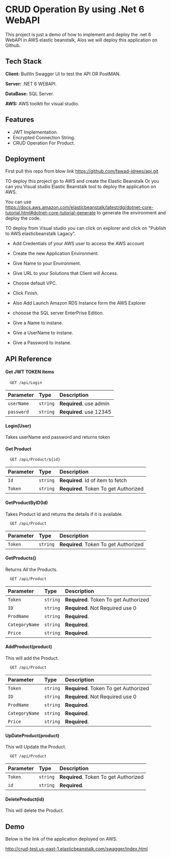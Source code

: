 
# CRUD Operation By using .Net 6 WebAPI

This project is just a demo of how to implement and deploy the .net 6 WebAPI in  AWS elastic beanstalk, Alos we will deploy this application on Github.




## Tech Stack

**Client:** BuiltIn Swagger UI to test the API OR PostMAN.

**Server:** .NET 6 WEBAPI.

**DataBase:** SQL Server.

**AWS:** AWS toolkti for visual studio.




## Features

- JWT Implementation.
- Encrypted Connection String.
- CRUD Operation For Product.

## Deployment

First pull this repo from blow link https://github.com/fawad-idrees/api.git

TO deploy this project go to AWS and create the Elastic Beanstalk Or you can you Visual studio Elastic Beanstalk tool to deploy the application on AWS.

You can use https://docs.aws.amazon.com/elasticbeanstalk/latest/dg/dotnet-core-tutorial.html#dotnet-core-tutorial-generate to generate the environment and deploy the code.


TO deploy from Visual studio you can click on explorer and click on "Publish to AWS elasticbeanstalk Lagacy".

- Add Credentials of your AWS user to access the AWS account
- Create the new Application Environment.
- Give Name to your Environment.
- Give URL to your Solutions that Client will Access.
- Choose default VPC.
- Click Finish.


- Also Add Launch Amazon RDS Instance form the AWS Explorer 
- chooose the SQL server EnterPrise Edition.
- Give a Name to instane.
- Give a UserName to instane.
- Give a Password to instane.







## API Reference

#### Get JWT TOKEN items

```http
  GET /api/Login
```

| Parameter | Type     | Description                |
| :-------- | :------- | :------------------------- |
| `userName` | `string` | **Required**. use admin |
| `password` | `string` | **Required**. use 12345 |


#### Login(User)
Takes userName and password and returns token 





#### Get Product

```http
  GET /api/Product/${id}
```

| Parameter | Type     | Description                       |
| :-------- | :------- | :-------------------------------- |
| `Id`      | `string` | **Required**. Id of item to fetch |
| `Token`      | `string` | **Required**. Token To get Authorized |

#### GetProductByID(Id)

Takes Product Id and returns the details if it is available.






```http
  GET /api/Product
```

| Parameter | Type     | Description                       |
| :-------- | :------- | :-------------------------------- |
| `Token`      | `string` | **Required**. Token To get Authorized |

#### GetProducts()

Returns  All the Products.





```http
  GET /api/Product
```

| Parameter | Type     | Description                       |
| :-------- | :------- | :-------------------------------- |
| `Token`      | `string` | **Required**. Token To get Authorized |
| `ID`      | `string` | **Required**. Not Required use 0 |
| `ProdName`      | `string` | **Required**. |
| `CategoryName`      | `string` | **Required**. |
| `Price`      | `string` | **Required**. |

#### AddProduct(product)

This will add the Product.






```http
  GET /api/Product
```

| Parameter | Type     | Description                       |
| :-------- | :------- | :-------------------------------- |
| `Token`      | `string` | **Required**. Token To get Authorized |
| `ID`      | `string` | **Required**. Not Required use 0 |
| `ProdName`      | `string` | **Required**. |
| `CategoryName`      | `string` | **Required**. |
| `Price`      | `string` | **Required**. |

#### UpDateProduct(product)

This will Update the Product.






```http
  GET /api/Product
```

| Parameter | Type     | Description                       |
| :-------- | :------- | :-------------------------------- |
| `Token`      | `string` | **Required**. Token To get Authorized |
| `id`      | `string` | **Required**.  |

#### DeleteProduct(id)

This will delete the Product.





## Demo

Below is the link of the application deployed on AWS.


http://crud-test.us-east-1.elasticbeanstalk.com/swagger/index.html

